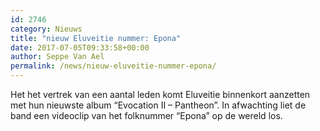 ```yaml
---
id: 2746
category: Nieuws
title: "nieuw Eluveitie nummer: Epona"
date: 2017-07-05T09:33:58+00:00
author: Seppe Van Ael
permalink: /news/nieuw-eluveitie-nummer-epona/
---
```

Het het vertrek van een aantal leden komt Eluveitie binnenkort aanzetten met hun nieuwste album “Evocation II – Pantheon”. In afwachting liet de band een videoclip van het folknummer “Epona” op de wereld los.
